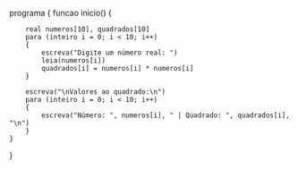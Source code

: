 programa
{
    funcao inicio()
    {
       
        real numeros[10], quadrados[10]
        para (inteiro i = 0; i < 10; i++)
        {
            escreva("Digite um número real: ")
            leia(numeros[i])
            quadrados[i] = numeros[i] * numeros[i]
        }

        escreva("\nValores ao quadrado:\n")
        para (inteiro i = 0; i < 10; i++)
        {
            escreva("Número: ", numeros[i], " | Quadrado: ", quadrados[i], "\n")
        }
    }
}



